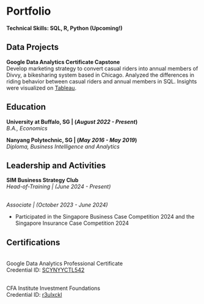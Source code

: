 # Portfolio
**Technical Skills: SQL, R, Python (Upcoming!)**

## Data Projects
**Google Data Analytics Certificate Capstone**
<br/>Develop marketing strategy to convert casual riders into annual members of Divvy, a bikesharing system based in Chicago. 
Analyzed the differences in riding behavior between casual riders and annual members in SQL. 
Insights were visualized on [Tableau](https://public.tableau.com/views/DivvyMembershipRidingBehavior/DIvvyMembershipRidingData?:language=en-GB&:sid=&:display_count=n&:origin=viz_share_link).

## Education
**University at Buffalo, SG | (_August 2022 - Present_)** 
<br/>_B.A., Economics_

**Nanyang Polytechnic, SG | (_May 2016 - May 2019_)**
<br/>*Diploma, Business Intelligence and Analytics*

## Leadership and Activities
**SIM Business Strategy Club**
<br/>_Head-of-Training | (June 2024 - Present)_

<br/>_Associate | (October 2023 - June 2024)_
- Participated in the Singapore Business Case Competition 2024 and the Singapore Insurance Case Competition 2024

## Certifications
<br/>Google Data Analytics Professional Certificate
<br/>Credential ID: [SCYNYYCTL542](https://www.coursera.org/account/accomplishments/professional-cert/SCYNYYCTL542) 

<br/>CFA Institute Investment Foundations
<br/>Credential ID: [r3ulxckl](https://basno.com/r3ulxckl)
